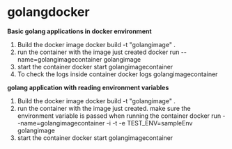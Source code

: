 # golangdocker

<b>Basic golang applications in docker environment </b>

1. Build the docker image 
  docker build -t "golangimage" .
2. run the container with the image just created
  docker run --name=golangimagecontainer golangimage
3. start the container
  docker start golangimagecontainer
4. To check the logs inside container
  docker logs golangimagecontainer
  

<b>golang application with reading environment variables </b>
  
 1. Build the docker image 
  docker build -t "golangimage" .
 2. run the container with the image just created. make sure the environment variable is passed when running the container
  docker run --name=golangimagecontainer -i -t -e TEST_ENV=sampleEnv golangimage
 3. start the container
  docker start golangimagecontainer
